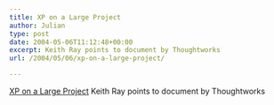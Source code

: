 ```yaml
---
title: XP on a Large Project
author: Julian
type: post
date: 2004-05-06T11:12:48+00:00
excerpt: Keith Ray points to document by Thoughtworks
url: /2004/05/06/xp-on-a-large-project/

---
```

[XP on a Large Project][1] Keith Ray points to document by Thoughtworks

 [1]: http://homepage.mac.com/keithray/blog/2004/05/05/#XPonaLargeProject